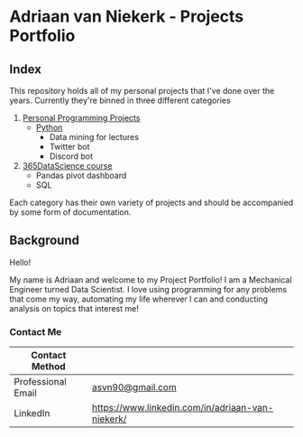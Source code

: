 # Adriaan van Niekerk - Projects Portfolio

## Index

This repository holds all of my personal projects that I've done over the years. Currently they're binned in three different categories

1. [Personal Programming Projects](https://github.com/darwin-a/PersonalProjects/tree/master/Personal%20Programming%20Projects)
    - [Python](https://github.com/darwin-a/PersonalProjects/tree/master/Personal%20Programming%20Projects/Python)
      - Data mining for lectures
      - Twitter bot
      - Discord bot
2. [365DataScience course](https://github.com/darwin-a/PersonalProjects/tree/master/Physics%20Education%20Research)
      - Pandas pivot dashboard
      - SQL

Each category has their own variety of projects and should be accompanied by some form of documentation. 

## Background

Hello! 

My name is Adriaan and welcome to my Project Portfolio! I am a Mechanical Engineer turned Data Scientist. I love using programming for any problems that come my way, automating my life wherever I can and conducting analysis on topics that interest me!

### Contact Me

| Contact Method |  |
| --- | --- |
| Professional Email | asvn90@gmail.com |
| LinkedIn | https://www.linkedin.com/in/adriaan-van-niekerk/ |

